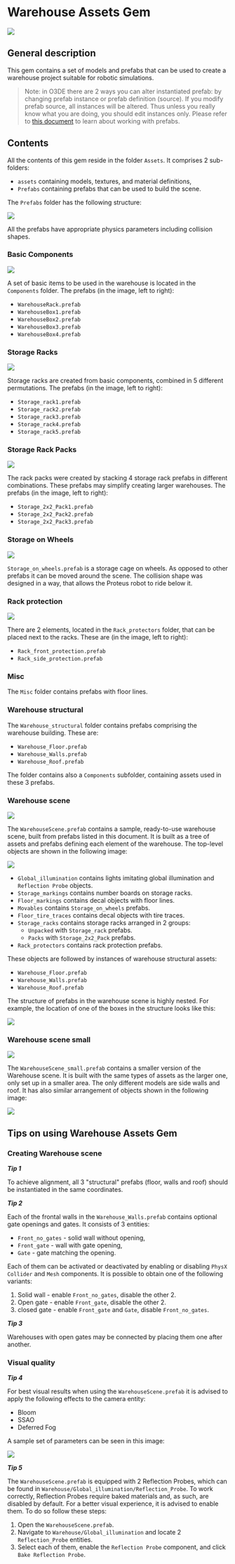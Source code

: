 # Warehouse Assets Gem

![](docs/images/WarehouseGem.png)

## General description

This gem contains a set of models and prefabs that can be used to create a warehouse project suitable for robotic simulations.

> Note: in O3DE there are 2 ways you can alter instantiated prefab: by changing prefab instance or prefab definition (source). If you modify prefab source, all instances will be altered. Thus unless you really know what you are doing, you should edit instances only. Please refer to [this document](https://www.o3de.org/docs/learning-guide/tutorials/entities-and-prefabs/entity-and-prefab-basics/) to learn about working with prefabs.

## Contents

All the contents of this gem reside in the folder `Assets`. It comprises 2 sub-folders:

- `assets` containing models, textures, and material definitions,
- `Prefabs` containing prefabs that can be used to build the scene.

The `Prefabs` folder has the following structure:

![](docs/images/PrefabsFolder.png)

All the prefabs have appropriate physics parameters including collision shapes.

### Basic Components

![](docs/images/Components.png)

A set of basic items to be used in the warehouse is located in the `Components` folder. The prefabs (in the image, left to right): 

- `WarehouseRack.prefab` 
- `WarehouseBox1.prefab` 
- `WarehouseBox2.prefab`
- `WarehouseBox3.prefab`
- `WarehouseBox4.prefab`

### Storage Racks

![](docs/images/StorageRacks.png)

Storage racks are created from basic components, combined in 5 different permutations. The prefabs (in the image, left to right): 

- `Storage_rack1.prefab`
- `Storage_rack2.prefab`
- `Storage_rack3.prefab`
- `Storage_rack4.prefab`
- `Storage_rack5.prefab`

### Storage Rack Packs

![](docs/images/StorageRackPacks.png)

The rack packs were created by stacking 4 storage rack prefabs in different combinations. These prefabs may simplify creating larger warehouses. The prefabs (in the image, left to right): 

- `Storage_2x2_Pack1.prefab`
- `Storage_2x2_Pack2.prefab`
- `Storage_2x2_Pack3.prefab`

### Storage on Wheels

![](docs/images/StorageOnWheels.png)

`Storage_on_wheels.prefab` is a storage cage on wheels. As opposed to other prefabs it can be moved around the scene. The collision shape was designed in a way, that allows the Proteus robot to ride below it.

### Rack protection

![](docs/images/RackProtection.png)

There are 2 elements, located in the `Rack_protectors` folder, that can be placed next to the racks. These are (in the image, left to right):

- `Rack_front_protection.prefab`
- `Rack_side_protection.prefab`

### Misc

The `Misc` folder contains prefabs with floor lines.

### Warehouse structural

The `Warehouse_structural` folder contains prefabs comprising the warehouse building. These are:

- `Warehouse_Floor.prefab`
- `Warehouse_Walls.prefab`
- `Warehouse_Roof.prefab`

The folder contains also a `Components` subfolder, containing assets used in these 3 prefabs.

### Warehouse scene

![](docs/images/WarehouseScene.png)

The `WarehouseScene.prefab` contains a sample, ready-to-use warehouse scene, built from prefabs listed in this document. It is built as a tree of assets and prefabs defining each element of the warehouse. The top-level objects are shown in the following image:

![](docs/images/WarehouseSceneStructure.png)

- `Global_illumination` contains lights imitating global illumination and `Reflection Probe` objects.
- `Storage_markings` contains number boards on storage racks.
- `Floor_markings` contains decal objects with floor lines.
- `Movables` contains `Storage_on_wheels` prefabs.
- `Floor_tire_traces` contains decal objects with tire traces.
- `Storage_racks` contains storage racks arranged in 2 groups:
  - `Unpacked` with `Storage_rack` prefabs.
  - `Packs` with `Storage_2x2_Pack` prefabs.
- `Rack_protectors` contains rack protection prefabs.

These objects are followed by instances of warehouse structural assets:

- `Warehouse_Floor.prefab`
- `Warehouse_Walls.prefab`
- `Warehouse_Roof.prefab`

The structure of prefabs in the warehouse scene is highly nested. For example, the location of one of the boxes in the structure looks like this:

![](docs/images/WarehouseSceneSampleTree.png)

### Warehouse scene small

![](docs/images/WarehouseSceneSmall.png)

The `WarehouseScene_small.prefab` contains a smaller version of the Warehouse scene. It is built with the same types of assets as the larger one, only set up in a smaller area. The only different models are side walls and roof. It has also similar arrangement of objects shown in the following image:

![](docs/images/WarehouseSceneSmallStructure.png)


## Tips on using Warehouse Assets Gem

### Creating Warehouse scene

***Tip 1***

To achieve alignment, all 3 "structural" prefabs (floor, walls and roof) should be instantiated in the same coordinates.

***Tip 2***

Each of the frontal walls in the `Warehouse_Walls.prefab` contains optional gate openings and gates. It consists of 3 entities:

- `Front_no_gates` - solid wall without opening,
- `Front_gate` - wall with gate opening,
- `Gate` - gate matching the opening.

Each of them can be activated or deactivated by enabling or disabling `PhysX Collider` and `Mesh` components. It is possible to obtain one of the following variants:

1. Solid wall - enable `Front_no_gates`, disable the other 2.
2. Open gate - enable `Front_gate`, disable the other 2.
3. closed gate - enable `Front_gate` and `Gate`, disable `Front_no_gates`.

***Tip 3***

Warehouses with open gates may be connected by placing them one after another.

### Visual quality

***Tip 4***

For best visual results when using the `WarehouseScene.prefab` it is advised to apply the following effects to the camera entity:

- Bloom
- SSAO
- Deferred Fog

A sample set of parameters can be seen in this image:

![](docs/images/CameraSettings.png)

***Tip 5***

The `WarehouseScene.prefab` is equipped with 2 Reflection Probes, which can be found in `Warehouse/Global_illumination/Reflection_Probe`. To work correctly, Reflection Probes require baked materials and, as such, are disabled by default. For a better visual experience, it is advised to enable them. To do so follow these steps:

1. Open the `WarehouseScene.prefab`.
2. Navigate to `Warehouse/Global_illumination` and locate 2 `Reflection_Probe` entities.
3. Select each of them, enable the `Reflection Probe` component, and click `Bake Reflection Probe`.

